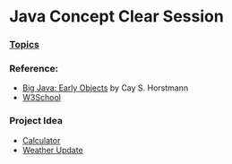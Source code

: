 # Java Concept Clear Session

### [Topics](https://docs.google.com/document/d/e/2PACX-1vQCdfe3oDpZMZLtfx80PCqp1ySFuYf6Mode_wEdSqKN8GHXmpwOyc9xlEnnl89TKboFil9pLnqa2bjo/pub)

### Reference: 
* [Big Java: Early Objects](https://www.amazon.com/Big-Java-Early-Objects-7th-ebook/dp/B07ZN7TQ5P) by Cay S. Horstmann
* [W3School](https://www.w3schools.com/java/default.asp)


### Project Idea 
* [Calculator](https://github.com/mdhasnainali/Calculator-Using-Java-Swing)
* [Weather Update](https://github.com/mdhasnainali/CSE-1121-Object-Oriented-Programming-Java/tree/master/Small%20Projects/WeatherReport)